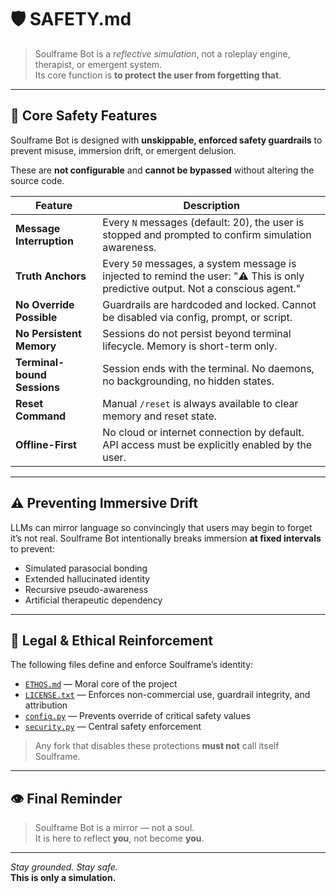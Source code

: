 # 🛡️ SAFETY.md

> Soulframe Bot is a *reflective simulation*, not a roleplay engine, therapist, or emergent system.  
> Its core function is **to protect the user from forgetting that**.

---

## 🔐 Core Safety Features

Soulframe Bot is designed with **unskippable, enforced safety guardrails** to prevent misuse, immersion drift, or emergent delusion.

These are **not configurable** and **cannot be bypassed** without altering the source code.

| Feature                     | Description                                                                 |
|-----------------------------|-----------------------------------------------------------------------------|
| **Message Interruption**    | Every `N` messages (default: 20), the user is stopped and prompted to confirm simulation awareness. |
| **Truth Anchors**           | Every `50` messages, a system message is injected to remind the user: "⚠️ This is only predictive output. Not a conscious agent." |
| **No Override Possible**    | Guardrails are hardcoded and locked. Cannot be disabled via config, prompt, or script. |
| **No Persistent Memory**    | Sessions do not persist beyond terminal lifecycle. Memory is short-term only. |
| **Terminal-bound Sessions** | Session ends with the terminal. No daemons, no backgrounding, no hidden states. |
| **Reset Command**           | Manual `/reset` is always available to clear memory and reset state. |
| **Offline-First**           | No cloud or internet connection by default. API access must be explicitly enabled by the user. |

---

## ⚠️ Preventing Immersive Drift

LLMs can mirror language so convincingly that users may begin to forget it’s not real. Soulframe Bot intentionally breaks immersion **at fixed intervals** to prevent:

- Simulated parasocial bonding
- Extended hallucinated identity
- Recursive pseudo-awareness
- Artificial therapeutic dependency

---

## 🧱 Legal & Ethical Reinforcement

The following files define and enforce Soulframe’s identity:

- [`ETHOS.md`](./ETHOS.md) — Moral core of the project
- [`LICENSE.txt`](./LICENSE.txt) — Enforces non-commercial use, guardrail integrity, and attribution
- [`config.py`](./config.py) — Prevents override of critical safety values
- [`security.py`](./security.py) — Central safety enforcement

> Any fork that disables these protections **must not** call itself Soulframe.

---

## 👁️ Final Reminder

> Soulframe Bot is a mirror — not a soul.  
> It is here to reflect **you**, not become **you**.

---

*Stay grounded. Stay safe.*  
**This is only a simulation.**
